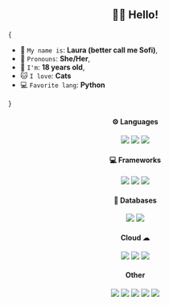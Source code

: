 <h2 align="center">👩‍💻 Hello!</h2>

{  

* 🤠 `My name is`: **Laura (better call me Sofi)**,
* 👩 `Pronouns`: **She/Her**,
* 👾 `I'm`: **18 years old**,
* 🐱 `I love`: **Cats** 
* 💻 `Favorite lang`: **Python**  

}

<div>
  <h4 align="center">⚙ Languages</h4>
  <p align="center">
    <img src="https://img.shields.io/badge/Python-3776AB?style=for-the-badge&logo=python&logoColor=white"> 
    <img src="https://img.shields.io/badge/HTML5-E34F26?style=for-the-badge&logo=html5&logoColor=white"> 
    <img src="https://img.shields.io/badge/CSS3-1572B6?style=for-the-badge&logo=css3&logoColor=white"> 
  </p>

  <h4 align="center">💻 Frameworks</h4>
  <p align="center">
    <img src="https://img.shields.io/badge/Springboot-6db240?style=for-the-badge&logo=spring&logoColor=white"> 
    <img src="https://img.shields.io/badge/Flask-000000?style=for-the-badge&logo=flask&logoColor=white"> 
    <img src="https://img.shields.io/badge/FastAPI-009688?style=for-the-badge&logo=fastapi&logoColor=white"> 
  </p>

  <h4 align="center">🎯 Databases</h4>
  <p align="center">
    <img src="https://img.shields.io/badge/MongoDB-47A248?style=for-the-badge&logo=mongodb&logoColor=white"> 
    <img src="https://img.shields.io/badge/MySQL-4479A1?style=for-the-badge&logo=mysql&logoColor=white"> 
  </p>

  <h4 align="center">Cloud ☁</h4>
  <p align="center">
    <img src="https://img.shields.io/badge/Docker-2496ED?style=for-the-badge&logo=Docker&logoColor=white">
    <img src="https://img.shields.io/badge/Kubernetes-326CE5?style=for-the-badge&logo=Kubernetes&logoColor=white">
    <img src="https://img.shields.io/badge/AWS-FF9900?style=for-the-badge&logo=awslambda&logoColor=white">
  </p>

  <h4 align="center">Other</h4>
  <p align="center">
    <img src="https://img.shields.io/badge/Linux-FCC624?style=for-the-badge&logo=linux&logoColor=black">
    <img src="https://img.shields.io/badge/Windows-0078D6?style=for-the-badge&logo=windows&logoColor=white">
    <img src="https://img.shields.io/badge/WSL-0a97f5?style=for-the-badge&logo=linux&logoColor=white">
    <img src="https://img.shields.io/badge/Shell_Script-121011?style=for-the-badge&logo=gnu-bash&logoColor=white">
    <img src="https://img.shields.io/badge/GIT-E44C30?style=for-the-badge&logo=git&logoColor=white">
  </p>
</div>

